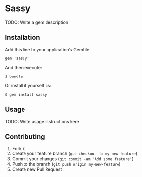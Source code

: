 # Sassy

TODO: Write a gem description

## Installation

Add this line to your application's Gemfile:

    gem 'sassy'

And then execute:

    $ bundle

Or install it yourself as:

    $ gem install sassy

## Usage

TODO: Write usage instructions here

## Contributing

1. Fork it
2. Create your feature branch (`git checkout -b my-new-feature`)
3. Commit your changes (`git commit -am 'Add some feature'`)
4. Push to the branch (`git push origin my-new-feature`)
5. Create new Pull Request
